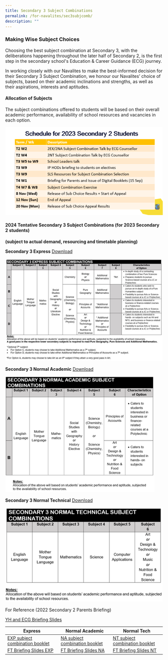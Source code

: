 ```yaml
---
title: Secondary 3 Subject Combinations
permalink: /for-navalites/sec3subjcomb/
description: ""
---
```

### Making Wise Subject Choices

Choosing the best subject combination at Secondary 3, with the deliberations happening throughout the later half of Secondary 2, is the first step in the secondary school's Education &amp; Career Guidance (ECG) journey. 

In working closely with our Navalites to make the best-informed decision for their Secondary 3 Subject Combination, we honour our Navalites’ choice of subjects, based on their academic inclinations and strengths, as well as their aspirations, interests and aptitudes.

#### Allocation of Subjects
The subject combinations offered to students will be based on their overall academic performance, availability of school resources and vacancies in each option. 

![](/images/subject%20combi%20timeline%20updated.PNG)

#### 2024 Tentative Secondary 3 Subject Combinations (for 2023 Secondary 2 students) 
**(subject to actual demand, resourcing and timetable planning)**

**Secondary 3 Express** <a href="/files/Su%20combi/Sec3EX.pdf">Download</a>

![](/images/Picture5.jpg)


**Secondary 3 Normal Academic** <a href="/files/Su%20combi/Sec3NA.pdf">Download</a>

![](/images/Picture6.png)


**Secondary 3 Normal Technical** <a href="/files/Su%20combi/Sec3NT.pdf">Download</a>

![](/images/Picture7.png)


For Reference (2022 Secondary 2 Parents Briefing)

<a href="/files/Su%20combi/YH%20and%20ECG%20Briefing%20Slides.pdf">YH and ECG Briefing Slides</a>


| Express | Normal Academic | Normal Tech |
| -------- | -------- | -------- |
| [EXP subject combination booklet](/files/Su%20combi/EXP%20Subject%20combination%20book.pdf)   | [NA subject combination booklet](/files/Su%20combi/NA%20Subject%20combination%20book.pdf)    | [NT subject combination booklet](/files/Su%20combi/NT%20Subject%20combination%20book.pdf)    |
| [FT Briefing Slides EXP](/files/Su%20combi/FT%20Briefing%20slides%20EXP.pdf)   | [FT Briefing Slides NA](/files/Su%20combi/FT%20Briefing%20slides%20NA.pdf)    | [FT Briefing Slides NT](/files/Su%20combi/FT%20Briefing%20slides%20NT.pdf)   |